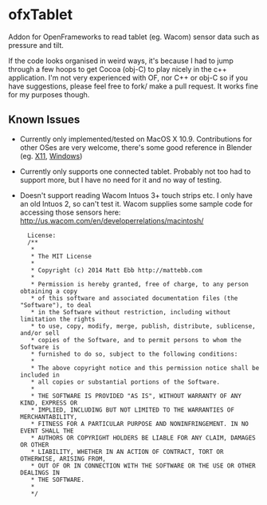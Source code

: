 # ofxTablet

Addon for OpenFrameworks to read tablet (eg. Wacom) sensor data such as pressure and tilt.

If the code looks organised in weird ways, it's because I had to jump through a few hoops to get Cocoa (obj-C) to play nicely in the c++ application. I'm not very experienced with OF, nor C++ or obj-C so if you have suggestions, please feel free to fork/ make a pull request. It works fine for my purposes though.

Known Issues
------------

* Currently only implemented/tested on MacOS X 10.9. Contributions for other OSes are very welcome, there's some good reference in Blender (eg. [X11](https://github.com/nicholasbishop/blender/blob/trunk/intern/ghost/intern/GHOST_SystemX11.cpp#L1928), [Windows](https://github.com/nicholasbishop/blender/blob/trunk/intern/ghost/intern/GHOST_WindowWin32.cpp#L313))
* Currently only supports one connected tablet. Probably not too had to support more, but I have no need for it and no way of testing.
* Doesn't support reading Wacom Intuos 3+ touch strips etc. I only have an old Intuos 2, so can't test it. Wacom supplies some sample code for accessing those sensors here: http://us.wacom.com/en/developerrelations/macintosh/


        License:
        /**
         * 
         * The MIT License
         * 
         * Copyright (c) 2014 Matt Ebb http://mattebb.com
         * 
         * Permission is hereby granted, free of charge, to any person obtaining a copy
         * of this software and associated documentation files (the "Software"), to deal
         * in the Software without restriction, including without limitation the rights
         * to use, copy, modify, merge, publish, distribute, sublicense, and/or sell
         * copies of the Software, and to permit persons to whom the Software is
         * furnished to do so, subject to the following conditions:
         * 
         * The above copyright notice and this permission notice shall be included in
         * all copies or substantial portions of the Software.
         * 
         * THE SOFTWARE IS PROVIDED "AS IS", WITHOUT WARRANTY OF ANY KIND, EXPRESS OR
         * IMPLIED, INCLUDING BUT NOT LIMITED TO THE WARRANTIES OF MERCHANTABILITY,
         * FITNESS FOR A PARTICULAR PURPOSE AND NONINFRINGEMENT. IN NO EVENT SHALL THE
         * AUTHORS OR COPYRIGHT HOLDERS BE LIABLE FOR ANY CLAIM, DAMAGES OR OTHER
         * LIABILITY, WHETHER IN AN ACTION OF CONTRACT, TORT OR OTHERWISE, ARISING FROM,
         * OUT OF OR IN CONNECTION WITH THE SOFTWARE OR THE USE OR OTHER DEALINGS IN
         * THE SOFTWARE.
         * 
         */
